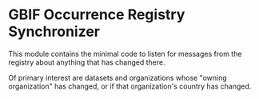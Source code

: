 # GBIF Occurrence Registry Synchronizer

This module contains the minimal code to listen for messages from the registry about anything that has changed there.

Of primary interest are datasets and organizations whose "owning organization" has changed, or if that organization's
country has changed.
